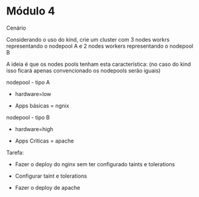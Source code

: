 # Módulo 4

Cenário

Considerando o uso do kind, crie um cluster com 3 nodes workrs representando o nodepool A e 2 nodes workers representando o nodepool B

A ideia é que os nodes pools tenham esta característica: (no caso do kind isso ficará apenas convencionado os nodepools serão iguais)

nodepool - tipo A

 - hardware=low

 - Apps básicas = ngnix

 

nodepool - tipo B

 - hardware=high

 - Apps Criticas = apache


Tarefa:


- Fazer o deploy do nginx sem ter configurado taints e tolerations

- Configurar taint e tolerations

- Fazer o deploy de apache


